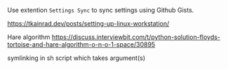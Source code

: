 Use extention `Settings Sync` to sync settings using Github Gists.

https://tkainrad.dev/posts/setting-up-linux-workstation/

Hare algorithm https://discuss.interviewbit.com/t/python-solution-floyds-tortoise-and-hare-algorithm-o-n-o-1-space/30895

symlinking in sh script which takes argument(s)
